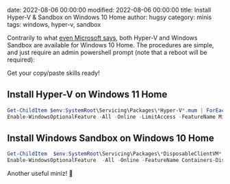 date: 2022-08-06 00:00:00
modified: 2022-08-06 00:00:00
title: Install Hyper-V & Sandbox on Windows 10 Home
author: hugsy
category: minis
tags: windows, hyper-v, sandbox

Contrarily to what [even Microsoft says](https://docs.microsoft.com/en-us/virtualization/hyper-v-on-windows/quick-start/enable-hyper-v#check-requirements), both Hyper-V and Windows Sandbox are available for Windows 10 Home. The procedures are simple, and just require an admin powershell prompt (note that a reboot will be required):

Get your copy/paste skills ready!

## Install Hyper-V on Windows 11 Home

```powershell
Get-ChildItem $env:SystemRoot\Servicing\Packages\*Hyper-V*.mum | ForEach-Object { dism -Online -NoRestart -add-package:"$_" }
Enable-WindowsOptionalFeature -All -Online -LimitAccess -FeatureName Microsoft-Hyper-V 
```

## Install Windows Sandbox on Windows 10 Home

```powershell
Get-ChildItem  $env:SystemRoot\Servicing\Packages\*DisposableClientVM*.mum | ForEach-Object { dism -Online -NoRestart -add-package:"$_" }
Enable-WindowsOptionalFeature  -All -Online -FeatureName Containers-DisposableClientVM
```

Another useful miniz! 👋
